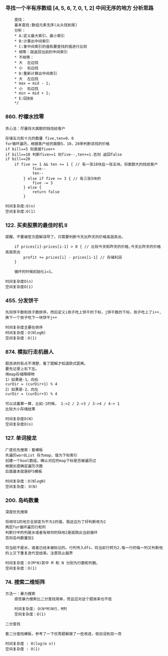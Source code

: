 ### 寻找一个半有序数组 [4, 5, 6, 7, 0, 1, 2] 中间无序的地方 分析思路

    
        查找：
        基本查找:数组元素无序(从头找到尾)
        分析：
        * A:定义最大索引，最小索引
        * B:计算出中间索引
        * C:拿中间索引的值和要查找的值进行比较
        * 相等：就返回当前的中间索引
        * 不相等：
        * 大  左边找
        * 小  右边找
        * D:重新计算出中间索引
        * 大  左边找
        * max = mid - 1;
        * 小  右边找
        * min = mid + 1;
        * E:回到B
        */


### 860. 柠檬水找零
 
    贪心法：尽量将大面额的钱找给客户

    存储五元和十元的数量 five,ten=0，0
    for循环遍历，根据客户给的面额5，10，20来判断该找的价格
    if bill==5 则直接five++
    if bill==10 判断five>=1 则five--,ten+=1.否则 返回false
    if bill==20 
        if five >= 1 && ten >= 1 { // 有一张10块且一张五块。将面额大的找给客户
				five--
				ten--
			} else if five >= 3 { // 有三张5块的
				five -= 3
			} else {
				return false
			}

    时间复杂度:O(n)
    空间复杂度:O(1)

### 122. 买卖股票的最佳时机 II

    提醒，不要被官方题解误导了。只需要判断今天比昨天的价格高就卖出，

        if prices[i]-prices[i-1] > 0 { // 比较今天和昨天的价格,今天比昨天的价格高就卖出
			profit += prices[i] - prices[i-1] // 存储利润
		}

        循环的时候初始化i=1，

    时间复杂度O(n)
    空间复杂度O(1)    

### 455. 分发饼干

    先将饼干数和孩子数排序，而后定义i孩子吃上饼干的下标，j饼干数的下标，孩子吃上了i++,换下一个孩子吃下一块饼干j++

    时间复杂度主要在排序
    时间复杂度：O(NlogN)
    空间复杂度：O(1)

### 874. 模拟行走机器人

    题目讲的有点不清楚，看了题解才知道欧式距离。
    要先记录上右下左。
    用map存储障碍物
    1）如果是-1，向右
    curDir = (curDir+1) % 4
    2）如果是-2，向左
    curDir = (curDir+3) % 4

    可以试着算一算，比如-1时候， 1->2 / 2->3 / 3->4 / 4-> 1
    比较大小存储结果

    时间复杂度O(N)
    空间复杂度O(n)


### 127. 单词接龙

    广度优先搜索：套模板
    先遍历wordList 存为map，值为下标索引
    创建一个bool数组，确认对应的map下标是否被遍历过
    根据长度确定遍历次数
    后面基本就是BFS模板
    
    时间复杂度：O(NlogN)
    空间复杂度: O(N)


### 200. 岛屿数量
    深度优先搜索
    
    将相邻1的地方全部变为不为1的值，我这边为了好判断改为2
    两层for循环遍历行和列
    判断行中的列是水或者有相邻的陆地2是就跳出当前循环
    否则岛屿数量加1

    将当前不是水，或者已经未被标记的。行列传入dfs，将当前行转为2.每一行的每一列又判断他的上又下重复迭代至结束。注意防止越界

    时间复杂度：O(M*N)其中 M 和 N 分别为行数和列数。
    空间复杂度：O(1)

### 74. 搜索二维矩阵

    方法一：暴力搜索
        感觉暴力搜索比二分查找简单，而且应对这个题效率也不低

        时间复杂度: O(N*M)N行，M列
        空间复杂度：O(1)
    
    二分查找

    套二分查找模板，参考了一下优秀题解做了一些改进，依旧没到双一百

    时间复杂度 : O(log(m n))
    空间复杂度 : O(1)